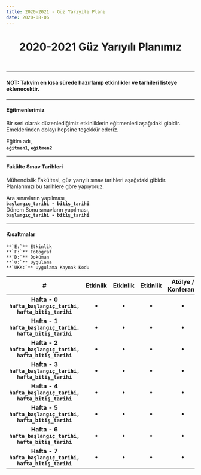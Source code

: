 ```yaml
---
title: 2020-2021 - Güz Yarıyılı Planı
date: 2020-08-06
---
```


<h1 align="center">2020-2021 Güz Yarıyılı Planımız</h1>
<br>

<hr/>
<h4> <b> NOT: Takvim en kısa sürede hazırlanıp etkinlikler ve tarhileri listeye eklenecektir. </b> </h4>  
<hr/>

#### Eğitmenlerimiz
Bir seri olarak düzenlediğimiz etkinliklerin eğitmenleri aşağıdaki gibidir. Emeklerinden dolayı hepsine teşekkür ederiz.  

Eğitim adı,  
**`eğitmen1`**, **`eğitmen2`**

---

#### Fakülte Sınav Tarihleri  
Mühendislik Fakültesi, güz yarıyılı sınav tarihleri aşağıdaki gibidir. Planlarımızı bu tarihlere göre yapıyoruz.  

Ara sınavların yapılması,  
**`başlangıç_tarihi - bitiş_tarihi`**  
Dönem Sonu sınavların yapılması,  
**`başlangıç_tarihi - bitiş_tarihi`**

---

#### Kısaltmalar   
	**`E:`** Etkinlik  
	**`F:`** Fotoğraf  
	**`D:`** Doküman  
	**`U:`** Uygulama  
	**`UKK:`** Uygulama Kaynak Kodu

| # | Etkinlik | Etkinlik | Etkinlik | Atölye / Konferans | Eğlence |
|:-:|:--------:|:--------:|:--------:|:------:|:-------:|
| **Hafta - 0**<br>**`hafta_başlangıç_tarihi,`<br>`hafta_bitiş_tarihi`** | &bull; | &bull; | &bull; | &bull; | &bull; |
| **Hafta - 1**<br>**`hafta_başlangıç_tarihi,`<br>`hafta_bitiş_tarihi`** | &bull; | &bull; | &bull; | &bull; | &bull; |
| **Hafta - 2**<br>**`hafta_başlangıç_tarihi,`<br>`hafta_bitiş_tarihi`** | &bull; | &bull; | &bull; | &bull; | &bull; |
| **Hafta - 3**<br>**`hafta_başlangıç_tarihi,`<br>`hafta_bitiş_tarihi`** | &bull; | &bull; | &bull; | &bull; | &bull; |
| **Hafta - 4**<br>**`hafta_başlangıç_tarihi,`<br>`hafta_bitiş_tarihi`** | &bull; | &bull; | &bull; | &bull; | &bull; |
| **Hafta - 5**<br>**`hafta_başlangıç_tarihi,`<br>`hafta_bitiş_tarihi`** | &bull; | &bull; | &bull; | &bull; | &bull; |
| **Hafta - 6**<br>**`hafta_başlangıç_tarihi,`<br>`hafta_bitiş_tarihi`** | &bull; | &bull; | &bull; | &bull; | &bull; |
| **Hafta - 7**<br>**`hafta_başlangıç_tarihi,`<br>`hafta_bitiş_tarihi`** | &bull; | &bull; | &bull; | &bull; | &bull; |
